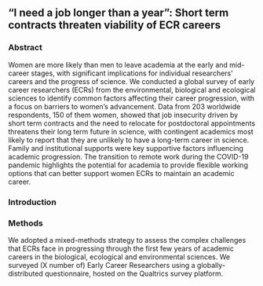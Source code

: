## “I need a job longer than a year”: Short term contracts threaten viability of ECR careers

### Abstract

Women are more likely than men to leave academia at the early and mid-career stages, with significant implications for individual researchers’ careers and the progress of science.  We conducted a global survey of early career researchers (ECRs) from the environmental, biological and ecological sciences to identify common factors affecting their career progression, with a focus on barriers to women’s advancement. Data from 203 worldwide respondents, 150 of them women, showed that job insecurity driven by short term contracts and the need to relocate for postdoctoral appointments threatens their long term future in science, with contingent academics most likely to report that they are unlikely to have a long-term career in science. Family and institutional supports were key supportive factors influencing academic progression. The transition to remote work during the COVID-19 pandemic highlights the potential for academia to provide flexible working options that can better support women ECRs to maintain an academic career.

### Introduction


### Methods

We adopted a mixed-methods strategy to assess the complex challenges that ECRs face in progressing through the first few years of academic careers in the biological, ecological and environmental sciences. We surveyed (X number of) Early Career Researchers using a globally-distributed questionnaire, hosted on the Qualtrics survey platform. 
